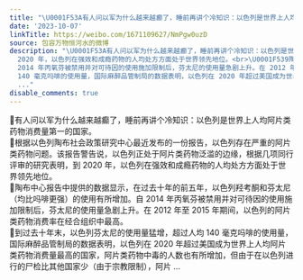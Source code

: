 ```yaml
---
title: "\U0001F53A有人问以军为什么越来越癫了，睡前再讲个冷知识：以色列是世界上人均阿片类药物消费量第一的国家。\U0001F539根据以色列陶布社会政策研究中心最近发布的一份报告，..."
date: '2023-10-07'
linkTitle: https://weibo.com/1671109627/NmPgw0uzD
source: 包容万物恒河水的微博
description: "\U0001F53A有人问以军为什么越来越癫了，睡前再讲个冷知识：以色列是世界上人均阿片类药物消费量第一的国家。<br>\U0001F539根据以色列陶布社会政策研究中心最近发布的一份报告，以色列存在严重的阿片类药物问题。该报告警告说，以色列正处于阿片类药物泛滥的边缘，根据几项同行评审的研究表明，到
  2020 年，以色列在强效和成瘾药物的人均处方方面处于世界领先地位。<br>\U0001F539陶布中心报告中提供的数据显示，在过去十年的前五年，以色列羟考酮和芬太尼（均比吗啡更强）的使用有所增加。自
  2014 年丙氧芬被禁用并对可待因的使用施加限制后，芬太尼的使用量急剧上升。在 2012 年至 2015 年期间，以色列的阿片类药物消费率在经合组织中最高。<br>\U0001F539到过去十年末，以色列芬太尼的使用量猛增，超过人均
  140 毫克吗啡的使用量，国际麻醉品管制局的数据表明，以色列在 2020 年超过美国成为世界上人均阿片类药物消费量最高的国家，阿片类药物中毒的人数也有所增加，但由于在以色列进行的尸检比其他国家少（由于宗教限制），阿片
  ..."
disable_comments: true
---
```

🔺有人问以军为什么越来越癫了，睡前再讲个冷知识：以色列是世界上人均阿片类药物消费量第一的国家。<br>🔹根据以色列陶布社会政策研究中心最近发布的一份报告，以色列存在严重的阿片类药物问题。该报告警告说，以色列正处于阿片类药物泛滥的边缘，根据几项同行评审的研究表明，到 2020 年，以色列在强效和成瘾药物的人均处方方面处于世界领先地位。<br>🔹陶布中心报告中提供的数据显示，在过去十年的前五年，以色列羟考酮和芬太尼（均比吗啡更强）的使用有所增加。自 2014 年丙氧芬被禁用并对可待因的使用施加限制后，芬太尼的使用量急剧上升。在 2012 年至 2015 年期间，以色列的阿片类药物消费率在经合组织中最高。<br>🔹到过去十年末，以色列芬太尼的使用量猛增，超过人均 140 毫克吗啡的使用量，国际麻醉品管制局的数据表明，以色列在 2020 年超过美国成为世界上人均阿片类药物消费量最高的国家，阿片类药物中毒的人数也有所增加，但由于在以色列进行的尸检比其他国家少（由于宗教限制），阿片 ...